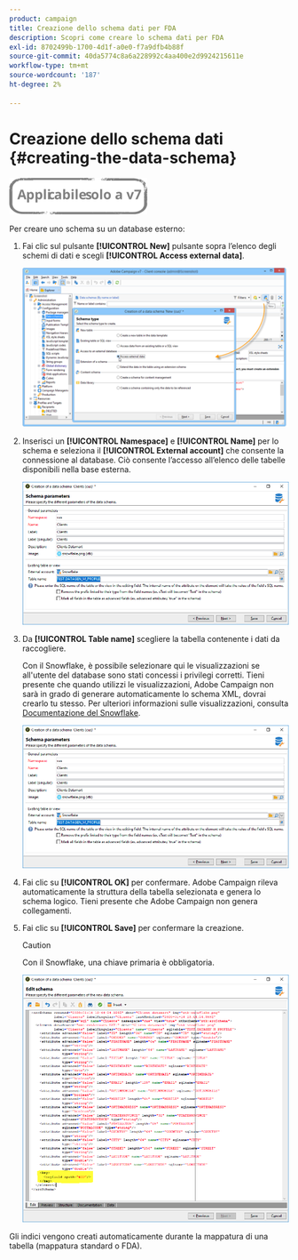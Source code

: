 ```yaml
---
product: campaign
title: Creazione dello schema dati per FDA
description: Scopri come creare lo schema dati per FDA
exl-id: 8702499b-1700-4d1f-a0e0-f7a9dfb4b88f
source-git-commit: 40da5774c8a6a228992c4aa400e2d9924215611e
workflow-type: tm+mt
source-wordcount: '187'
ht-degree: 2%

---
```


# Creazione dello schema dati {#creating-the-data-schema}

![](../../assets/v7-only.svg)

Per creare uno schema su un database esterno:

1. Fai clic sul pulsante **[!UICONTROL New]** pulsante sopra l’elenco degli schemi di dati e scegli **[!UICONTROL Access external data]**.

   ![](assets/wf_new_schema_fda.png)

1. Inserisci un **[!UICONTROL Namespace]** e  **[!UICONTROL Name]** per lo schema e seleziona il **[!UICONTROL External account]** che consente la connessione al database. Ciò consente l’accesso all’elenco delle tabelle disponibili nella base esterna.

   ![](assets/wf_new_schema_select_table_fda.png)

1. Da **[!UICONTROL Table name]** scegliere la tabella contenente i dati da raccogliere.

   Con il Snowflake, è possibile selezionare qui le visualizzazioni se all&#39;utente del database sono stati concessi i privilegi corretti. Tieni presente che quando utilizzi le visualizzazioni, Adobe Campaign non sarà in grado di generare automaticamente lo schema XML, dovrai crearlo tu stesso. Per ulteriori informazioni sulle visualizzazioni, consulta [Documentazione del Snowflake](https://docs.snowflake.com/en/user-guide/views-introduction.html).

   ![](assets/wf_new_schema_select_table_fda.png)

1. Fai clic su **[!UICONTROL OK]** per confermare. Adobe Campaign rileva automaticamente la struttura della tabella selezionata e genera lo schema logico. Tieni presente che Adobe Campaign non genera collegamenti.

1. Fai clic su **[!UICONTROL Save]** per confermare la creazione.

   >[!CAUTION]
   >
   >Con il Snowflake, una chiave primaria è obbligatoria.

   ![](assets/wf_new_schema_generate_fda.png)

Gli indici vengono creati automaticamente durante la mappatura di una tabella (mappatura standard o FDA).
